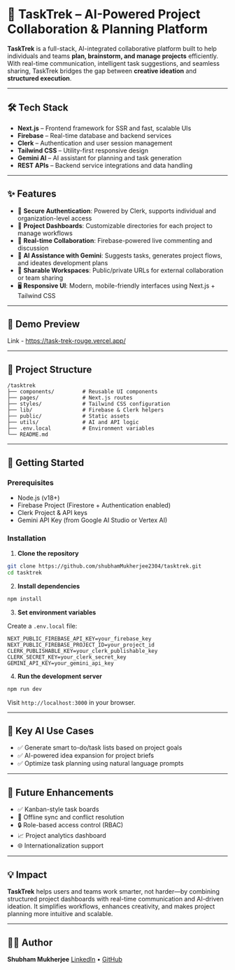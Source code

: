

# 🚀 TaskTrek – AI-Powered Project Collaboration & Planning Platform

**TaskTrek** is a full-stack, AI-integrated collaborative platform built to help individuals and teams **plan, brainstorm, and manage projects** efficiently. With real-time communication, intelligent task suggestions, and seamless sharing, TaskTrek bridges the gap between **creative ideation** and **structured execution**.

---

## 🛠 Tech Stack

* **Next.js** – Frontend framework for SSR and fast, scalable UIs
* **Firebase** – Real-time database and backend services
* **Clerk** – Authentication and user session management
* **Tailwind CSS** – Utility-first responsive design
* **Gemini AI** – AI assistant for planning and task generation
* **REST APIs** – Backend service integrations and data handling

---

## ✨ Features

* 🔐 **Secure Authentication**: Powered by Clerk, supports individual and organization-level access
* 📂 **Project Dashboards**: Customizable directories for each project to manage workflows
* 💬 **Real-time Collaboration**: Firebase-powered live commenting and discussion
* 🤖 **AI Assistance with Gemini**: Suggests tasks, generates project flows, and ideates development plans
* 🔗 **Sharable Workspaces**: Public/private URLs for external collaboration or team sharing
* 🖥️ **Responsive UI**: Modern, mobile-friendly interfaces using Next.js + Tailwind CSS

---

## 📸 Demo Preview
Link - https://task-trek-rouge.vercel.app/


---

## 📁 Project Structure

```
/tasktrek
├── components/         # Reusable UI components
├── pages/              # Next.js routes
├── styles/             # Tailwind CSS configuration
├── lib/                # Firebase & Clerk helpers
├── public/             # Static assets
├── utils/              # AI and API logic
├── .env.local          # Environment variables
└── README.md
```

---

## 🚀 Getting Started

### Prerequisites

* Node.js (v18+)
* Firebase Project (Firestore + Authentication enabled)
* Clerk Project & API keys
* Gemini API Key (from Google AI Studio or Vertex AI)

### Installation

1. **Clone the repository**

```bash
git clone https://github.com/shubhamMukherjee2304/tasktrek.git
cd tasktrek
```

2. **Install dependencies**

```bash
npm install
```

3. **Set environment variables**

Create a `.env.local` file:

```env
NEXT_PUBLIC_FIREBASE_API_KEY=your_firebase_key
NEXT_PUBLIC_FIREBASE_PROJECT_ID=your_project_id
CLERK_PUBLISHABLE_KEY=your_clerk_publishable_key
CLERK_SECRET_KEY=your_clerk_secret_key
GEMINI_API_KEY=your_gemini_api_key
```

4. **Run the development server**

```bash
npm run dev
```

Visit `http://localhost:3000` in your browser.

---

## 📌 Key AI Use Cases

* ✅ Generate smart to-do/task lists based on project goals
* ✅ AI-powered idea expansion for project briefs
* ✅ Optimize task planning using natural language prompts

---

## 🧠 Future Enhancements

* ✅ Kanban-style task boards
* 🔄 Offline sync and conflict resolution
* 🔒 Role-based access control (RBAC)
* 📈 Project analytics dashboard
* 🌐 Internationalization support

---

## 💡 Impact

**TaskTrek** helps users and teams work smarter, not harder—by combining structured project dashboards with real-time communication and AI-driven ideation. It simplifies workflows, enhances creativity, and makes project planning more intuitive and scalable.

---

## 🧑‍💻 Author

**Shubham Mukherjee**
[LinkedIn](https://www.linkedin.com/in/shubham-mukherjee-a851a420a) • [GitHub](https://github.com/shubhamMukherjee2304)


